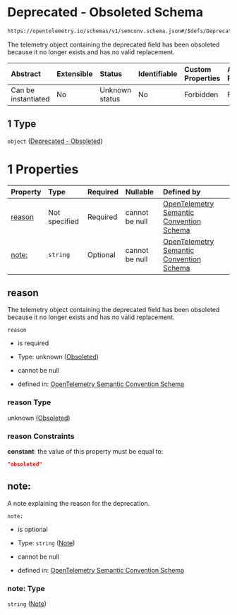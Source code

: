 # Deprecated - Obsoleted Schema

```txt
https://opentelemetry.io/schemas/v1/semconv.schema.json#/$defs/Deprecated/oneOf/1
```

The telemetry object containing the deprecated field has been obsoleted because it no longer exists and has no valid replacement.

| Abstract            | Extensible | Status         | Identifiable | Custom Properties | Additional Properties | Access Restrictions | Defined In                                                                           |
| :------------------ | :--------- | :------------- | :----------- | :---------------- | :-------------------- | :------------------ | :----------------------------------------------------------------------------------- |
| Can be instantiated | No         | Unknown status | No           | Forbidden         | Forbidden             | none                | [semconv.schema.json\*](../../../schemas/semconv.schema.json "open original schema") |

## 1 Type

`object` ([Deprecated - Obsoleted](../deprecated/semconv-opentelemetry-semantic-convention-schema-definitions-deprecated-oneof-deprecated---obsoleted.md))

# 1 Properties

| Property          | Type          | Required | Nullable       | Defined by                                                                                                                                                                                                                                                                     |
| :---------------- | :------------ | :------- | :------------- | :----------------------------------------------------------------------------------------------------------------------------------------------------------------------------------------------------------------------------------------------------------------------------- |
| [reason](#reason) | Not specified | Required | cannot be null | [OpenTelemetry Semantic Convention Schema](../deprecated/semconv-opentelemetry-semantic-convention-schema-definitions-deprecated-oneof-deprecated---obsoleted-properties-obsoleted.md "https://opentelemetry.io/schemas/v1/semconv.schema.json#/$defs/Deprecated/oneOf/1/properties/reason") |
| [note:](#note)    | `string`      | Optional | cannot be null | [OpenTelemetry Semantic Convention Schema](../deprecated/semconv-opentelemetry-semantic-convention-schema-definitions-deprecated-oneof-deprecated---obsoleted-properties-note.md "https://opentelemetry.io/schemas/v1/semconv.schema.json#/$defs/Deprecated/oneOf/1/properties/note:")       |

## reason

The telemetry object containing the deprecated field has been obsoleted because it no longer exists and has no valid replacement.

`reason`

* is required

* Type: unknown ([Obsoleted](../deprecated/semconv-opentelemetry-semantic-convention-schema-definitions-deprecated-oneof-deprecated---obsoleted-properties-obsoleted.md))

* cannot be null

* defined in: [OpenTelemetry Semantic Convention Schema](../deprecated/semconv-opentelemetry-semantic-convention-schema-definitions-deprecated-oneof-deprecated---obsoleted-properties-obsoleted.md "https://opentelemetry.io/schemas/v1/semconv.schema.json#/$defs/Deprecated/oneOf/1/properties/reason")

### reason Type

unknown ([Obsoleted](../deprecated/semconv-opentelemetry-semantic-convention-schema-definitions-deprecated-oneof-deprecated---obsoleted-properties-obsoleted.md))

### reason Constraints

**constant**: the value of this property must be equal to:

```json
"obsoleted"
```

## note:

A note explaining the reason for the deprecation.

`note:`

* is optional

* Type: `string` ([Note](../deprecated/semconv-opentelemetry-semantic-convention-schema-definitions-deprecated-oneof-deprecated---obsoleted-properties-note.md))

* cannot be null

* defined in: [OpenTelemetry Semantic Convention Schema](../deprecated/semconv-opentelemetry-semantic-convention-schema-definitions-deprecated-oneof-deprecated---obsoleted-properties-note.md "https://opentelemetry.io/schemas/v1/semconv.schema.json#/$defs/Deprecated/oneOf/1/properties/note:")

### note: Type

`string` ([Note](../deprecated/semconv-opentelemetry-semantic-convention-schema-definitions-deprecated-oneof-deprecated---obsoleted-properties-note.md))
